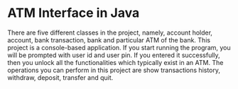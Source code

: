 # ATM Interface in Java
There are five different classes in the project, namely, account holder, account, bank transaction, bank and particular ATM of the bank.
This project is a console-based application. If you start running the program, you will be prompted with user id and user pin.
If you entered it successfully, then you unlock all the functionalities which typically exist in an ATM. 
The operations you can perform in this project are show transactions history, withdraw, deposit, transfer and quit.
